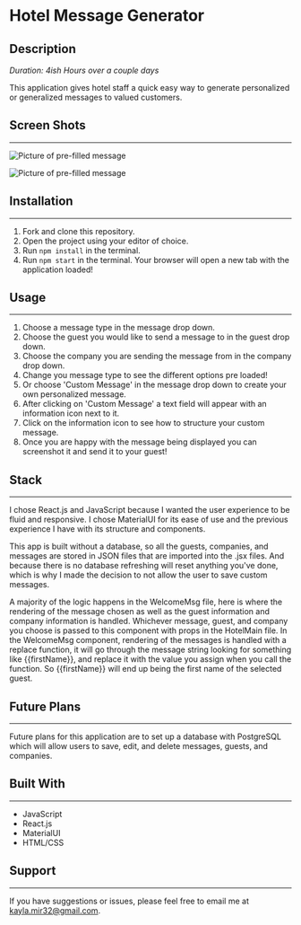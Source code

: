 # Hotel Message Generator

## Description

*Duration: 4ish Hours over a couple days*

This application gives hotel staff a quick easy way to generate personalized or generalized messages to valued customers. 

## Screen Shots
___

![Picture of pre-filled message](./public/prefilled-msg.png)

![Picture of pre-filled message](./public/custom-msg.png)

## Installation
___

1. Fork and clone this repository.
2. Open the project using your editor of choice.
3. Run ```npm install``` in the terminal.
4. Run ```npm start``` in the terminal. Your browser will open a new tab with the application loaded!

## Usage
___

1. Choose a message type in the message drop down.
2. Choose the guest you would like to send a message to in the guest drop down.
3. Choose the company you are sending the message from in the company drop down.
4. Change you message type to see the different options pre loaded!
5. Or choose 'Custom Message' in the message drop down to create your own personalized message.
6. After clicking on 'Custom Message' a text field will appear with an information icon next to it. 
7. Click on the information icon to see how to structure your custom message.
8. Once you are happy with the message being displayed you can screenshot it and send it to your guest!

## Stack
___

I chose React.js and JavaScript because I wanted the user experience to be fluid and responsive. I chose MaterialUI for its ease of use and the previous experience I have with its structure and components.

This app is built without a database, so all the guests, companies, and messages are stored in JSON files that are imported into the .jsx files. And because there is no database refreshing will reset anything you've done, which is why I made the decision to not allow the user to save custom messages. 

A majority of the logic happens in the WelcomeMsg file, here is where the rendering of the message chosen as well as the guest information and company information is handled. Whichever message, guest, and company you choose is passed to this component with props in the HotelMain file. In the WelcomeMsg component, rendering of the messages is handled with a replace function, it will go through the message string looking for something like {{firstName}}, and replace it with the value you assign when you call the function. So {{firstName}} will end up being the first name of the selected guest. 

## Future Plans
___

Future plans for this application are to set up a database with PostgreSQL which will allow users to save, edit, and delete messages, guests, and companies. 

## Built With
___

- JavaScript
- React.js
- MaterialUI
- HTML/CSS

## Support
___

If you have suggestions or issues, please feel free to email me at [kayla.mir32@gmail.com](mailto:kayla.mir32@gmail.com).